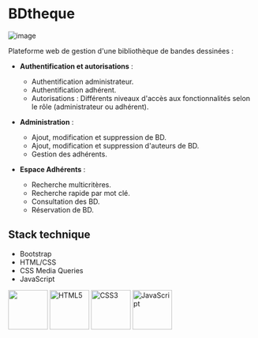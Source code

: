 # BDtheque
![image](https://github.com/user-attachments/assets/0b23e66c-33f4-4a0b-8d56-d00f6a500c6f)

Plateforme web de gestion d'une bibliothèque de bandes dessinées :

- **Authentification et autorisations** :
  - Authentification administrateur.
  - Authentification adhérent.
  - Autorisations : Différents niveaux d'accès aux fonctionnalités selon le rôle (administrateur ou adhérent).

- **Administration** :
  - Ajout, modification et suppression de BD.
  - Ajout, modification et suppression d'auteurs de BD.
  - Gestion des adhérents.
  
- **Espace Adhérents** :
  - Recherche multicritères.
  - Recherche rapide par mot clé.
  - Consultation des BD.
  - Réservation de BD.

## Stack technique

- Bootstrap 
- HTML/CSS 
- CSS Media Queries 
- JavaScript 


<img src="https://github.com/user-attachments/assets/01ee8b68-caf0-49f1-82aa-4c07a0460c23" width="80px" /> <img src="https://cdn.jsdelivr.net/gh/devicons/devicon/icons/html5/html5-plain.svg" alt="HTML5" width="80px" /> <img src="https://cdn.jsdelivr.net/gh/devicons/devicon/icons/css3/css3-plain.svg" alt="CSS3" width="80px" /> <img src="https://cdn.jsdelivr.net/gh/devicons/devicon/icons/javascript/javascript-plain.svg" alt="JavaScript" width="80px" />
  </td></tr></table>



